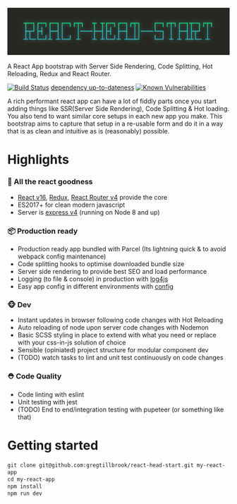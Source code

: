 ![Screenshot showing output for console methods](/docs/react-head-start-logo.jpg?raw=true)

A React App bootstrap with Server Side Rendering, Code Splitting, Hot Reloading, Redux and React Router.

[![Build Status](https://travis-ci.org/gregtillbrook/react-head-start.svg?branch=master)](https://travis-ci.org/gregtillbrook/react-head-start) [dependency up-to-dateness](https://david-dm.org/gregtillbrook/react-head-start.svg) 
[![Known Vulnerabilities](https://snyk.io/test/github/{username}/{repo}/badge.svg)](https://snyk.io/test/github/gregtillbrook/react-head-start)

A rich performant react app can have a lot of fiddly parts once you start adding things like SSR(Server Side Rendering), Code Splitting & Hot loading. You also tend to want similar core setups in each new app you make. This bootstrap aims to capture that setup in a re-usable form and do it in a way that is as clean and intuitive as is (reasonably) possible.

# Highlights

### 🚀 All the react goodness
 - [React v16](https://www.npmjs.com/package/react), [Redux](https://www.npmjs.com/package/redux), [React Router v4](https://www.npmjs.com/package/react-router) provide the core
 - ES2017+ for clean modern javascript
 - Server is [express v4](https://www.npmjs.com/package/express) (running on Node 8 and up)

### 📦 Production ready
 - Production ready app bundled with Parcel (Its lightning quick & to avoid webpack config maintenance)
 - Code splitting hooks to optimise downloaded bundle size
 - Server side rendering to provide best SEO and load performance
 - Logging (to file & console) in production with [log4js](https://www.npmjs.com/package/log4js)
 - Easy app config in different environments with [config](https://www.npmjs.com/package/config)

### 🐵 Dev
 - Instant updates in browser following code changes with Hot Reloading
 - Auto reloading of node upon server code changes with Nodemon
 - Basic SCSS styling in place to extend with what you need or replace with your css-in-js solution of choice
 - Sensible (opiniated) project structure for modular component dev
 - (TODO) watch tasks to lint and unit test continuously on code changes

### ⛑ Code Quality
 - Code linting with eslint
 - Unit testing with jest
 - (TODO) End to end/integration testing with pupeteer (or something like that)


# Getting started

```console
git clone git@github.com:gregtillbrook/react-head-start.git my-react-app
cd my-react-app
npm install
npm run dev
```